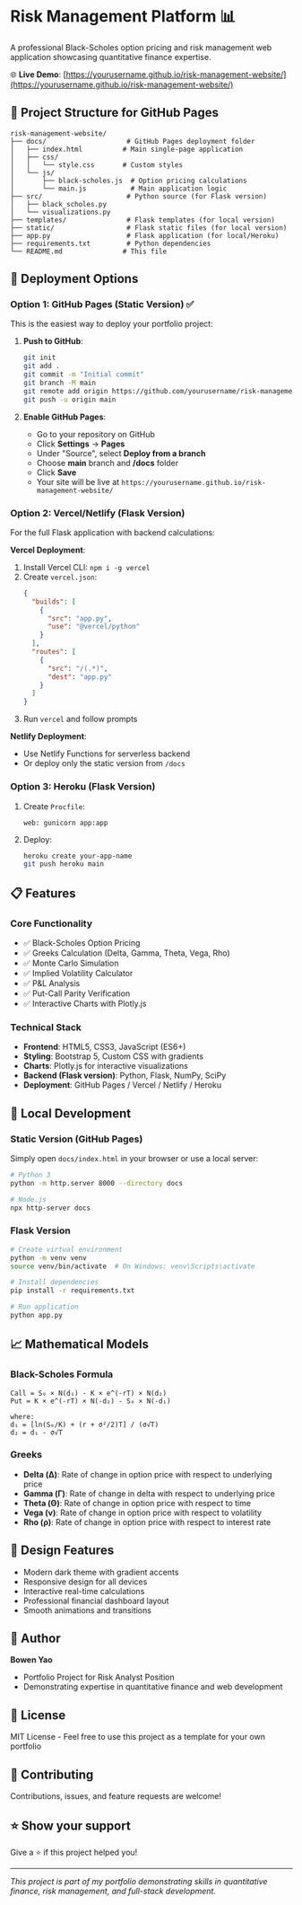 # Risk Management Platform 📊

A professional Black-Scholes option pricing and risk management web application showcasing quantitative finance expertise.

🌐 **Live Demo**: [https://yourusername.github.io/risk-management-website/](https://yourusername.github.io/risk-management-website/)

## 📁 Project Structure for GitHub Pages

```
risk-management-website/
├── docs/                    # GitHub Pages deployment folder
│   ├── index.html          # Main single-page application
│   ├── css/               
│   │   └── style.css       # Custom styles
│   └── js/
│       ├── black-scholes.js  # Option pricing calculations
│       └── main.js           # Main application logic
├── src/                     # Python source (for Flask version)
│   ├── black_scholes.py
│   └── visualizations.py
├── templates/               # Flask templates (for local version)
├── static/                  # Flask static files (for local version)
├── app.py                   # Flask application (for local/Heroku)
├── requirements.txt         # Python dependencies
└── README.md               # This file
```

## 🚀 Deployment Options

### Option 1: GitHub Pages (Static Version) ✅
This is the easiest way to deploy your portfolio project:

1. **Push to GitHub**:
   ```bash
   git init
   git add .
   git commit -m "Initial commit"
   git branch -M main
   git remote add origin https://github.com/yourusername/risk-management-website.git
   git push -u origin main
   ```

2. **Enable GitHub Pages**:
   - Go to your repository on GitHub
   - Click **Settings** → **Pages**
   - Under "Source", select **Deploy from a branch**
   - Choose **main** branch and **/docs** folder
   - Click **Save**
   - Your site will be live at `https://yourusername.github.io/risk-management-website/`

### Option 2: Vercel/Netlify (Flask Version)
For the full Flask application with backend calculations:

**Vercel Deployment**:
1. Install Vercel CLI: `npm i -g vercel`
2. Create `vercel.json`:
   ```json
   {
     "builds": [
       {
         "src": "app.py",
         "use": "@vercel/python"
       }
     ],
     "routes": [
       {
         "src": "/(.*)",
         "dest": "app.py"
       }
     ]
   }
   ```
3. Run `vercel` and follow prompts

**Netlify Deployment**:
- Use Netlify Functions for serverless backend
- Or deploy only the static version from `/docs`

### Option 3: Heroku (Flask Version)
1. Create `Procfile`:
   ```
   web: gunicorn app:app
   ```
2. Deploy:
   ```bash
   heroku create your-app-name
   git push heroku main
   ```

## 📋 Features

### Core Functionality
- ✅ Black-Scholes Option Pricing
- ✅ Greeks Calculation (Delta, Gamma, Theta, Vega, Rho)
- ✅ Monte Carlo Simulation
- ✅ Implied Volatility Calculator
- ✅ P&L Analysis
- ✅ Put-Call Parity Verification
- ✅ Interactive Charts with Plotly.js

### Technical Stack
- **Frontend**: HTML5, CSS3, JavaScript (ES6+)
- **Styling**: Bootstrap 5, Custom CSS with gradients
- **Charts**: Plotly.js for interactive visualizations
- **Backend (Flask version)**: Python, Flask, NumPy, SciPy
- **Deployment**: GitHub Pages / Vercel / Netlify / Heroku

## 🔧 Local Development

### Static Version (GitHub Pages)
Simply open `docs/index.html` in your browser or use a local server:
```bash
# Python 3
python -m http.server 8000 --directory docs

# Node.js
npx http-server docs
```

### Flask Version
```bash
# Create virtual environment
python -m venv venv
source venv/bin/activate  # On Windows: venv\Scripts\activate

# Install dependencies
pip install -r requirements.txt

# Run application
python app.py
```

## 📈 Mathematical Models

### Black-Scholes Formula
```
Call = S₀ × N(d₁) - K × e^(-rT) × N(d₂)
Put = K × e^(-rT) × N(-d₂) - S₀ × N(-d₁)

where:
d₁ = [ln(S₀/K) + (r + σ²/2)T] / (σ√T)
d₂ = d₁ - σ√T
```

### Greeks
- **Delta (Δ)**: Rate of change in option price with respect to underlying price
- **Gamma (Γ)**: Rate of change in delta with respect to underlying price
- **Theta (Θ)**: Rate of change in option price with respect to time
- **Vega (ν)**: Rate of change in option price with respect to volatility
- **Rho (ρ)**: Rate of change in option price with respect to interest rate

## 🎨 Design Features
- Modern dark theme with gradient accents
- Responsive design for all devices
- Interactive real-time calculations
- Professional financial dashboard layout
- Smooth animations and transitions

## 👤 Author
**Bowen Yao**
- Portfolio Project for Risk Analyst Position
- Demonstrating expertise in quantitative finance and web development

## 📄 License
MIT License - Feel free to use this project as a template for your own portfolio

## 🤝 Contributing
Contributions, issues, and feature requests are welcome!

## ⭐ Show your support
Give a ⭐️ if this project helped you!

---
*This project is part of my portfolio demonstrating skills in quantitative finance, risk management, and full-stack development.*
